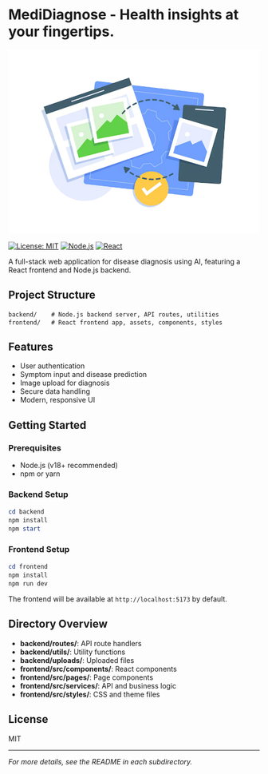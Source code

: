 # MediDiagnose - Health insights at your fingertips.

![App Screenshot](frontend/public/assets/imageupload.png)

[![License: MIT](https://img.shields.io/badge/License-MIT-yellow.svg)](LICENSE)
[![Node.js](https://img.shields.io/badge/Node.js-18%2B-brightgreen)](https://nodejs.org/)
[![React](https://img.shields.io/badge/React-18%2B-blue)](https://react.dev/)

A full-stack web application for disease diagnosis using AI, featuring a React frontend and Node.js backend.

## Project Structure

```
backend/    # Node.js backend server, API routes, utilities
frontend/   # React frontend app, assets, components, styles
```

## Features
- User authentication
- Symptom input and disease prediction
- Image upload for diagnosis
- Secure data handling
- Modern, responsive UI

## Getting Started

### Prerequisites
- Node.js (v18+ recommended)
- npm or yarn

### Backend Setup
```powershell
cd backend
npm install
npm start
```

### Frontend Setup
```powershell
cd frontend
npm install
npm run dev
```

The frontend will be available at `http://localhost:5173` by default.

## Directory Overview
- **backend/routes/**: API route handlers
- **backend/utils/**: Utility functions
- **backend/uploads/**: Uploaded files
- **frontend/src/components/**: React components
- **frontend/src/pages/**: Page components
- **frontend/src/services/**: API and business logic
- **frontend/src/styles/**: CSS and theme files

## License
MIT

---

*For more details, see the README in each subdirectory.*
